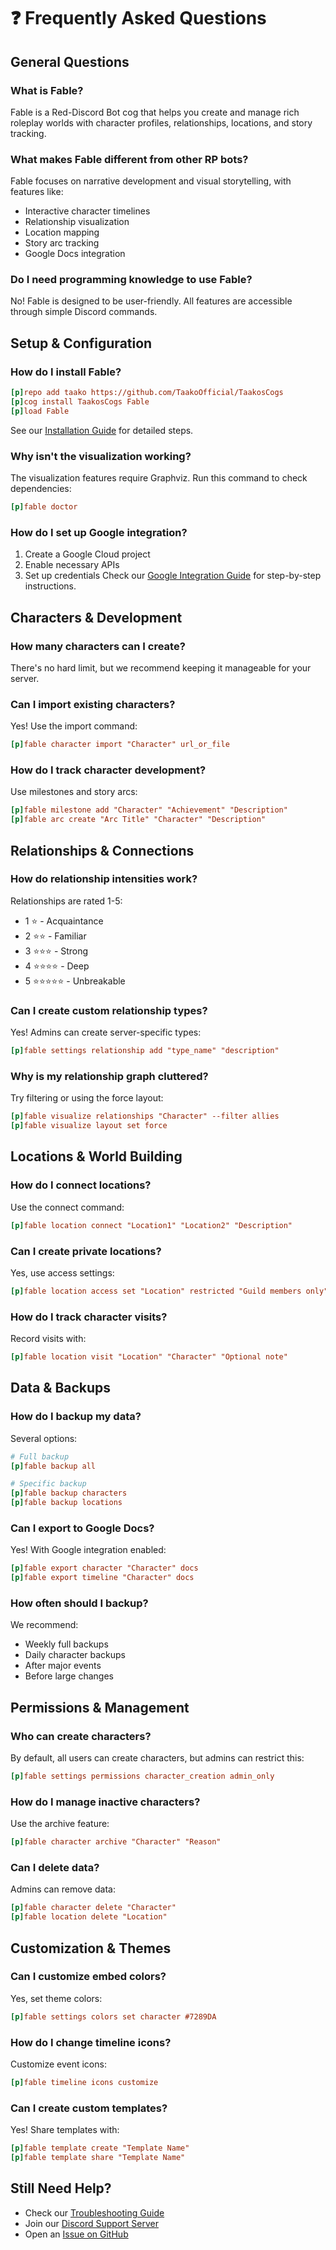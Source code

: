 # ❓ Frequently Asked Questions

## General Questions

### What is Fable?

Fable is a Red-Discord Bot cog that helps you create and manage rich roleplay worlds with character profiles, relationships, locations, and story tracking.

### What makes Fable different from other RP bots?

Fable focuses on narrative development and visual storytelling, with features like:

- Interactive character timelines
- Relationship visualization
- Location mapping
- Story arc tracking
- Google Docs integration

### Do I need programming knowledge to use Fable?

No! Fable is designed to be user-friendly. All features are accessible through simple Discord commands.

## Setup & Configuration

### How do I install Fable?

```ini
[p]repo add taako https://github.com/TaakoOfficial/TaakosCogs
[p]cog install TaakosCogs Fable
[p]load Fable
```

See our [Installation Guide](Installation) for detailed steps.

### Why isn't the visualization working?

The visualization features require Graphviz. Run this command to check dependencies:

```ini
[p]fable doctor
```

### How do I set up Google integration?

1. Create a Google Cloud project
2. Enable necessary APIs
3. Set up credentials
   Check our [Google Integration Guide](Google-Integration) for step-by-step instructions.

## Characters & Development

### How many characters can I create?

There's no hard limit, but we recommend keeping it manageable for your server.

### Can I import existing characters?

Yes! Use the import command:

```ini
[p]fable character import "Character" url_or_file
```

### How do I track character development?

Use milestones and story arcs:

```ini
[p]fable milestone add "Character" "Achievement" "Description"
[p]fable arc create "Arc Title" "Character" "Description"
```

## Relationships & Connections

### How do relationship intensities work?

Relationships are rated 1-5:

- 1 ⭐ - Acquaintance
- 2 ⭐⭐ - Familiar
- 3 ⭐⭐⭐ - Strong
- 4 ⭐⭐⭐⭐ - Deep
- 5 ⭐⭐⭐⭐⭐ - Unbreakable

### Can I create custom relationship types?

Yes! Admins can create server-specific types:

```ini
[p]fable settings relationship add "type_name" "description"
```

### Why is my relationship graph cluttered?

Try filtering or using the force layout:

```ini
[p]fable visualize relationships "Character" --filter allies
[p]fable visualize layout set force
```

## Locations & World Building

### How do I connect locations?

Use the connect command:

```ini
[p]fable location connect "Location1" "Location2" "Description"
```

### Can I create private locations?

Yes, use access settings:

```ini
[p]fable location access set "Location" restricted "Guild members only"
```

### How do I track character visits?

Record visits with:

```ini
[p]fable location visit "Location" "Character" "Optional note"
```

## Data & Backups

### How do I backup my data?

Several options:

```ini
# Full backup
[p]fable backup all

# Specific backup
[p]fable backup characters
[p]fable backup locations
```

### Can I export to Google Docs?

Yes! With Google integration enabled:

```ini
[p]fable export character "Character" docs
[p]fable export timeline "Character" docs
```

### How often should I backup?

We recommend:

- Weekly full backups
- Daily character backups
- After major events
- Before large changes

## Permissions & Management

### Who can create characters?

By default, all users can create characters, but admins can restrict this:

```ini
[p]fable settings permissions character_creation admin_only
```

### How do I manage inactive characters?

Use the archive feature:

```ini
[p]fable character archive "Character" "Reason"
```

### Can I delete data?

Admins can remove data:

```ini
[p]fable character delete "Character"
[p]fable location delete "Location"
```

## Customization & Themes

### Can I customize embed colors?

Yes, set theme colors:

```ini
[p]fable settings colors set character #7289DA
```

### How do I change timeline icons?

Customize event icons:

```ini
[p]fable timeline icons customize
```

### Can I create custom templates?

Yes! Share templates with:

```ini
[p]fable template create "Template Name"
[p]fable template share "Template Name"
```

## Still Need Help?

- Check our [Troubleshooting Guide](Troubleshooting)
- Join our [Discord Support Server](https://discord.gg/example)
- Open an [Issue on GitHub](https://github.com/TaakoOfficial/TaakosCogs/issues)
